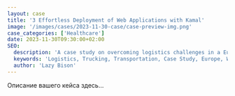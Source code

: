 ```yaml
---
layout: case
title: '3 Effortless Deployment of Web Applications with Kamal'
image: '/images/cases/2023-11-30-case/case-preview-img.png'
case_categories: ['Healthcare']
date: 2023-11-30T09:30:00+02:00
SEO:
  description: 'A case study on overcoming logistics challenges in a European trucking and transportation company.'
  keywords: 'Logistics, Trucking, Transportation, Case Study, Europe, Web Application, Mobile Application'
  author: 'Lazy Bison'
---
```


Описание вашего кейса здесь...
